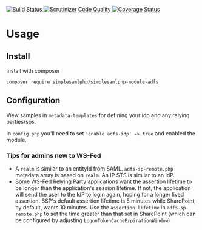 ![Build Status](https://github.com/simplesamlphp/simplesamlphp-module-adfs/workflows/CI/badge.svg?branch=master)
[![Scrutinizer Code Quality](https://scrutinizer-ci.com/g/simplesamlphp/simplesamlphp-module-adfs/badges/quality-score.png?b=master)](https://scrutinizer-ci.com/g/simplesamlphp/simplesamlphp-module-adfs/?branch=master)
[![Coverage Status](https://codecov.io/gh/simplesamlphp/simplesamlphp-module-adfs/branch/master/graph/badge.svg)](https://codecov.io/gh/simplesamlphp/simplesamlphp-module-adfs)

# Usage

## Install

Install with composer

    composer require simplesamlphp/simplesamlphp-module-adfs


## Configuration

View samples in `metadata-templates` for defining your idp and any relying parties/sps.

In `config.php` you'll need to set `'enable.adfs-idp' => true` and enabled the module.

### Tips for admins new to WS-Fed

* A `realm` is similar to an entityId from SAML. `adfs-sp-remote.php` metadata 
 array is based on `realm`. An IP STS is similar to an IdP.
* Some WS-Fed Relying Party applications want the assertion lifetime to be longer
 than the application's session lifetime. If not, the application will send the user to
 the IdP to login again, hoping for a longer lived assertion.
 SSP's default assertion lifetime is 5 minutes while SharePoint, by default, wants 10 minutes.
 Use the `assertion.lifetime` in `adfs-sp-remote.php` to set the time greater than that set in SharePoint
 (which can be configured by adjusting `LogonTokenCacheExpirationWindow`) 
